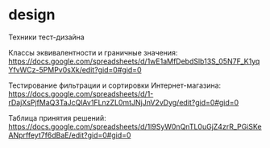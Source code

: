 # design
Техники тест-дизайна

Классы эквивалентности и граничные значения:
https://docs.google.com/spreadsheets/d/1wE1aMfDebdSlb13S_05N7F_K1yqYfvWCz-5PMPv0sXk/edit?gid=0#gid=0


Тестирование фильтрации и сортировки Интернет-магазина:
https://docs.google.com/spreadsheets/d/1-rDajXsPjfMaQ3TaJcQlAv1FLnzZL0mtJNjJnV2vDyg/edit?gid=0#gid=0


Таблица принятия решений:
https://docs.google.com/spreadsheets/d/1l9SyW0nQnTL0uGjZ4zrR_PGiSKeANprffeyt7f6dBaE/edit?gid=0#gid=0



